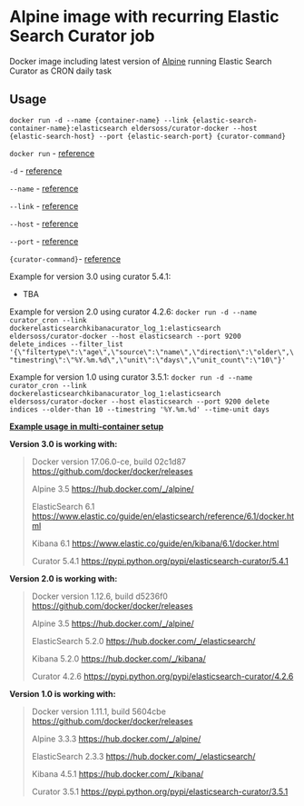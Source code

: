 # Alpine image with recurring Elastic Search Curator job #

Docker image including latest version of [Alpine](https://github.com/gliderlabs/docker-alpine) running Elastic Search Curator as CRON daily task

## Usage
`docker run -d --name {container-name} --link {elastic-search-container-name}:elasticsearch eldersoss/curator-docker --host {elastic-search-host} --port {elastic-search-port} {curator-command}`

`docker run` - [reference](https://docs.docker.com/engine/reference/run/)

`-d` - [reference](https://docs.docker.com/engine/reference/run/#detached-d)

`--name` - [reference](https://docs.docker.com/engine/reference/run/#name-name)

`--link` - [reference](https://docs.docker.com/engine/userguide/networking/default_network/dockerlinks/)

`--host` - [reference](https://www.elastic.co/guide/en/elasticsearch/client/curator/3.5/host.html)

`--port` - [reference](https://www.elastic.co/guide/en/elasticsearch/client/curator/3.5/port.html)

`{curator-command}`- [reference](https://www.elastic.co/guide/en/elasticsearch/client/curator/3.5/commands.html)


Example for version 3.0 using curator 5.4.1:
* TBA

Example for version 2.0 using curator 4.2.6:
`docker run -d --name curator_cron --link dockerelasticsearchkibanacurator_log_1:elasticsearch eldersoss/curator-docker --host elasticsearch --port 9200 delete_indices --filter_list '{\"filtertype\":\"age\",\"source\":\"name\",\"direction\":\"older\",\"timestring\":\"%Y.%m.%d\",\"unit\":\"days\",\"unit_count\":\"10\"}'`

Example for version 1.0 using curator 3.5.1:
`docker run -d --name curator_cron --link dockerelasticsearchkibanacurator_log_1:elasticsearch eldersoss/curator-docker --host elasticsearch --port 9200 delete indices --older-than 10 --timestring '%Y.%m.%d' --time-unit days`

**[Example usage in multi-container setup](https://github.com/Elders/Curator-docker/blob/master/LOGGER.md)**


**Version 3.0 is working with:**

> Docker version  17.06.0-ce, build 02c1d87 https://github.com/docker/docker/releases
> 
> Alpine 3.5 https://hub.docker.com/_/alpine/
> 
> ElasticSearch 6.1 https://www.elastic.co/guide/en/elasticsearch/reference/6.1/docker.html
> 
> Kibana 6.1 https://www.elastic.co/guide/en/kibana/6.1/docker.html
> 
> Curator 5.4.1 https://pypi.python.org/pypi/elasticsearch-curator/5.4.1

**Version 2.0 is working with:**

> Docker version 1.12.6, build d5236f0 https://github.com/docker/docker/releases
> 
> Alpine 3.5 https://hub.docker.com/_/alpine/
> 
> ElasticSearch 5.2.0 https://hub.docker.com/_/elasticsearch/
> 
> Kibana 5.2.0 https://hub.docker.com/_/kibana/
> 
> Curator 4.2.6 https://pypi.python.org/pypi/elasticsearch-curator/4.2.6

**Version 1.0 is working with:**

> Docker version 1.11.1, build 5604cbe https://github.com/docker/docker/releases
> 
> Alpine 3.3.3 https://hub.docker.com/_/alpine/
> 
> ElasticSearch 2.3.3 https://hub.docker.com/_/elasticsearch/
> 
> Kibana 4.5.1 https://hub.docker.com/_/kibana/
> 
> Curator 3.5.1 https://pypi.python.org/pypi/elasticsearch-curator/3.5.1
